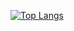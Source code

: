 [![Top Langs](https://github-readme-stats.vercel.app/api/top-langs/?username=1206yaya)](https://github.com/anuraghazra/github-readme-stats)
